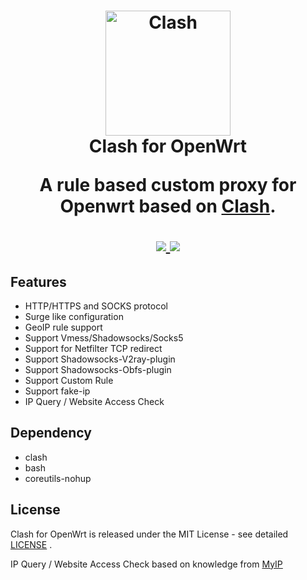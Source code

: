 <h1 align="center">
  <img src="https://github.com/Dreamacro/clash/raw/master/docs/logo.png" alt="Clash" width="200">
  <br>Clash for OpenWrt <br>
  <p align="center">
	A rule based custom proxy for Openwrt based on <a href="https://github.com/Dreamacro/clash" target="_blank">Clash</a>.
  </p>
  <p align="center">
  <a target="_blank" href="https://github.com/frainzy1477/clash/releases">
    <img src="https://img.shields.io/badge/release-2.5.0-blue.svg">
  </a>
  <a target="_blank" href="https://github.com/Dreamacro/clash/releases">
    <img src="https://img.shields.io/badge/Clash-v0.14.0-orange.svg">
  </a>
  </p>
</h1>

## Features

- HTTP/HTTPS and SOCKS protocol
- Surge like configuration
- GeoIP rule support
- Support Vmess/Shadowsocks/Socks5
- Support for Netfilter TCP redirect
- Support Shadowsocks-V2ray-plugin
- Support Shadowsocks-Obfs-plugin
- Support Custom Rule
- Support fake-ip
- IP Query / Website Access Check

## Dependency

- clash
- bash
- coreutils-nohup

## License

Clash for OpenWrt is released under the MIT License - see detailed [LICENSE](https://github.com/frainzy1477/clash/blob/rm/LICENSE) .

IP Query / Website Access Check based on  knowledge from  [MyIP](https://github.com/SukkaW/MyIP)